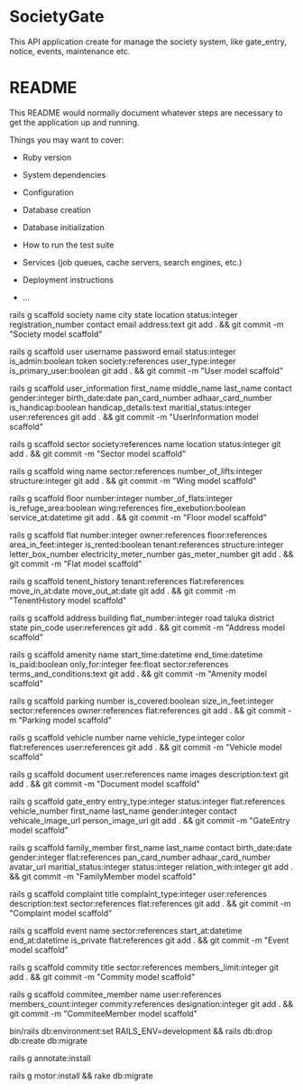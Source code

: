 # SocietyGate
This API application create for manage the society system, like gate_entry, notice, events, maintenance etc.

# README

This README would normally document whatever steps are necessary to get the
application up and running.

Things you may want to cover:

* Ruby version

* System dependencies

* Configuration

* Database creation

* Database initialization

* How to run the test suite

* Services (job queues, cache servers, search engines, etc.)

* Deployment instructions

* ...


rails g scaffold society name city state location status:integer registration_number contact email address:text
git add . && git commit -m "Society model scaffold"

rails g scaffold user username password email status:integer is_admin:boolean token society:references user_type:integer is_primary_user:boolean
git add . && git commit -m "User model scaffold"

rails g scaffold user_information first_name middle_name last_name contact gender:integer birth_date:date pan_card_number adhaar_card_number is_handicap:boolean handicap_details:text  maritial_status:integer user:references
git add . && git commit -m "UserInformation model scaffold"

rails g scaffold sector society:references name location status:integer
git add . && git commit -m "Sector model scaffold"

rails g scaffold wing name sector:references number_of_lifts:integer structure:integer
git add . && git commit -m "Wing model scaffold"

rails g scaffold floor number:integer number_of_flats:integer is_refuge_area:boolean wing:references fire_exebution:boolean service_at:datetime
git add . && git commit -m "Floor model scaffold"

rails g scaffold flat number:integer owner:references floor:references area_in_feet:integer is_rented:boolean tenant:references structure:integer letter_box_number electricity_meter_number gas_meter_number
git add . && git commit -m "Flat model scaffold"

rails g scaffold tenent_history tenant:references flat:references move_in_at:date move_out_at:date
git add . && git commit -m "TenentHistory model scaffold"

rails g scaffold address building flat_number:integer road taluka district state pin_code user:references
git add . && git commit -m "Address model scaffold"

rails g scaffold amenity name start_time:datetime end_time:datetime is_paid:boolean only_for:integer fee:float sector:references terms_and_conditions:text
git add . && git commit -m "Amenity model scaffold"

rails g scaffold parking number is_covered:boolean size_in_feet:integer sector:references owner:references flat:references
git add . && git commit -m "Parking model scaffold"

rails g scaffold vehicle number name vehicle_type:integer color flat:references user:references
git add . && git commit -m "Vehicle model scaffold"

rails g scaffold document user:references name images description:text
git add . && git commit -m "Document model scaffold"

rails g scaffold gate_entry entry_type:integer status:integer flat:references vehicle_number first_name last_name gender:integer contact vehicale_image_url person_image_url
git add . && git commit -m "GateEntry model scaffold"

rails g scaffold family_member first_name last_name contact birth_date:date gender:integer flat:references pan_card_number adhaar_card_number avatar_url maritial_status:integer status:integer relation_with:integer
git add . && git commit -m "FamilyMember model scaffold"

rails g scaffold complaint title complaint_type:integer user:references description:text sector:references flat:references
git add . && git commit -m "Complaint model scaffold"

rails g scaffold event name sector:references start_at:datetime end_at:datetime is_private flat:references
git add . && git commit -m "Event model scaffold"

rails g scaffold commity title sector:references members_limit:integer
git add . && git commit -m "Commity model scaffold"

rails g scaffold commitee_member name user:references members_count:integer commity:references designation:integer
git add . && git commit -m "CommiteeMember model scaffold"

bin/rails db:environment:set RAILS_ENV=development && rails db:drop db:create db:migrate

rails g annotate:install

rails g motor:install && rake db:migrate
<!-- rails g motor:upgrade && rake db:migrate -->